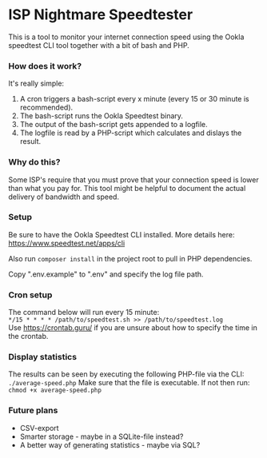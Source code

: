# ISP Nightmare Speedtester
This is a tool to monitor your internet connection speed using the Ookla speedtest CLI tool together with a bit of bash and PHP.

### How does it work?
It's really simple:
1. A cron triggers a bash-script every x minute (every 15 or 30 minute is recommended).
2. The bash-script runs the Ookla Speedtest binary.
3. The output of the bash-script gets appended to a logfile.
4. The logfile is read by a PHP-script which calculates and dislays the result.

### Why do this?
Some ISP's require that you must prove that your connection speed is lower than what you pay for. This tool might be helpful to document the actual delivery of bandwidth and speed.  

### Setup
Be sure to have the Ookla Speedtest CLI installed. More details here: https://www.speedtest.net/apps/cli

Also run ```composer install``` in the project root to pull in PHP dependencies.

Copy ".env.example" to ".env" and specify the log file path.

### Cron setup
The command below will run every 15 minute:<br>
```*/15 * * * * /path/to/speedtest.sh >> /path/to/speedtest.log```<br>
Use https://crontab.guru/ if you are unsure about how to specify the time in the crontab.

### Display statistics
The results can be seen by executing the following PHP-file via the CLI:
```./average-speed.php```
Make sure that the file is executable. If not then run:
```chmod +x average-speed.php```

### Future plans
- CSV-export
- Smarter storage - maybe in a SQLite-file instead?
- A better way of generating statistics - maybe via SQL?
